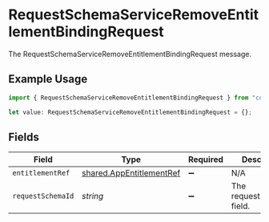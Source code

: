 # RequestSchemaServiceRemoveEntitlementBindingRequest

The RequestSchemaServiceRemoveEntitlementBindingRequest message.

## Example Usage

```typescript
import { RequestSchemaServiceRemoveEntitlementBindingRequest } from "conductorone-sdk-typescript/sdk/models/shared";

let value: RequestSchemaServiceRemoveEntitlementBindingRequest = {};
```

## Fields

| Field                                                                       | Type                                                                        | Required                                                                    | Description                                                                 |
| --------------------------------------------------------------------------- | --------------------------------------------------------------------------- | --------------------------------------------------------------------------- | --------------------------------------------------------------------------- |
| `entitlementRef`                                                            | [shared.AppEntitlementRef](../../../sdk/models/shared/appentitlementref.md) | :heavy_minus_sign:                                                          | N/A                                                                         |
| `requestSchemaId`                                                           | *string*                                                                    | :heavy_minus_sign:                                                          | The requestSchemaId field.                                                  |